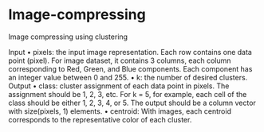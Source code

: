 # Image-compressing
Image compressing using clustering

Input
• pixels: the input image representation. Each row contains one data point (pixel). For image dataset, it
contains 3 columns, each column corresponding to Red, Green, and Blue components. Each component
has an integer value between 0 and 255. 
• k: the number of desired clusters.
Output
• class: cluster assignment of each data point in pixels. The assignment should be 1, 2, 3, etc. For
k = 5, for example, each cell of the class should be either 1, 2, 3, 4, or 5. The output should be a
column vector with size(pixels, 1) elements.
• centroid: With images, each centroid corresponds to the representative color of each cluster. 
